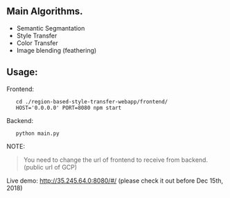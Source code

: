 
## Main Algorithms.

- Semantic Segmantation
- Style Transfer
- Color Transfer
- Image blending (feathering)

## Usage:

Frontend: 
```
   cd ./region-based-style-transfer-webapp/frontend/
   HOST='0.0.0.0' PORT=8080 npm start
```

Backend:

```
   python main.py
```

NOTE:

> You need to change the url of frontend to receive from backend. (public url of GCP)


Live demo: http://35.245.64.0:8080/#/ (please check it out before Dec 15th, 2018)

